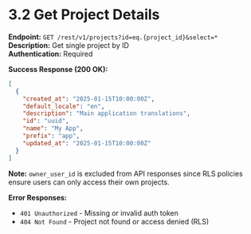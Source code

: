 # 3.2 Get Project Details

**Endpoint:** `GET /rest/v1/projects?id=eq.{project_id}&select=*`  
**Description:** Get single project by ID  
**Authentication:** Required

**Success Response (200 OK):**

```json
[
  {
    "created_at": "2025-01-15T10:00:00Z",
    "default_locale": "en",
    "description": "Main application translations",
    "id": "uuid",
    "name": "My App",
    "prefix": "app",
    "updated_at": "2025-01-15T10:00:00Z"
  }
]
```

**Note:** `owner_user_id` is excluded from API responses since RLS policies ensure users can only access their own projects.

**Error Responses:**

- `401 Unauthorized` - Missing or invalid auth token
- `404 Not Found` - Project not found or access denied (RLS)
